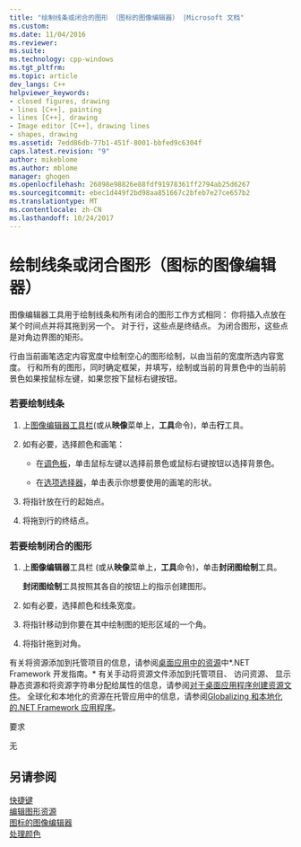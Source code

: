 ```yaml
---
title: "绘制线条或闭合的图形 （图标的图像编辑器） |Microsoft 文档"
ms.custom: 
ms.date: 11/04/2016
ms.reviewer: 
ms.suite: 
ms.technology: cpp-windows
ms.tgt_pltfrm: 
ms.topic: article
dev_langs: C++
helpviewer_keywords:
- closed figures, drawing
- lines [C++], painting
- lines [C++], drawing
- Image editor [C++], drawing lines
- shapes, drawing
ms.assetid: 7edd86db-77b1-451f-8001-bbfed9c6304f
caps.latest.revision: "9"
author: mikeblome
ms.author: mblome
manager: ghogen
ms.openlocfilehash: 26898e98826e88fdf91978361ff2794ab25d6267
ms.sourcegitcommit: ebec1d449f2bd98aa851667c2bfeb7e27ce657b2
ms.translationtype: MT
ms.contentlocale: zh-CN
ms.lasthandoff: 10/24/2017
---
```

# <a name="drawing-lines-or-closed-figures-image-editor-for-icons"></a>绘制线条或闭合图形（图标的图像编辑器）
图像编辑器工具用于绘制线条和所有闭合的图形工作方式相同： 你将插入点放在某个时间点并将其拖到另一个。 对于行，这些点是终结点。 为闭合图形，这些点是对角边界图的矩形。  
  
 行由当前画笔选定内容宽度中绘制空心的图形绘制，以由当前的宽度所选内容宽度。 行和所有的图形，同时确定框架，并填写，绘制或当前的背景色中的当前前景色如果按鼠标左键，如果您按下鼠标右键按钮。  
  
### <a name="to-draw-a-line"></a>若要绘制线条  
  
1.  上[图像编辑器工具栏](../windows/toolbar-image-editor-for-icons.md)(或从**映像**菜单上，**工具**命令)，单击**行**工具。  
  
2.  如有必要，选择颜色和画笔：  
  
    -   在[调色板](../windows/colors-window-image-editor-for-icons.md)，单击鼠标左键以选择前景色或鼠标右键按钮以选择背景色。  
  
    -   在[选项选择器](../windows/toolbar-image-editor-for-icons.md)，单击表示你想要使用的画笔的形状。  
  
3.  将指针放在行的起始点。  
  
4.  将拖到行的终结点。  
  
### <a name="to-draw-a-closed-figure"></a>若要绘制闭合的图形  
  
1.  上**图像编辑器**工具栏 (或从**映像**菜单上，**工具**命令)，单击**封闭图绘制**工具。  
  
     **封闭图绘制**工具按照其各自的按钮上的指示创建图形。  
  
2.  如有必要，选择颜色和线条宽度。  
  
3.  将指针移动到你要在其中绘制图的矩形区域的一个角。  
  
4.  将指针拖到对角。  
  
 有关将资源添加到托管项目的信息，请参阅[桌面应用中的资源](https://msdn.microsoft.com/library/f45fce5x.aspx)中*.NET Framework 开发指南。* 有关手动将资源文件添加到托管项目、 访问资源、 显示静态资源和将资源字符串分配给属性的信息，请参阅[对于桌面应用程序创建资源文件](https://msdn.microsoft.com/library/xbx3z216.aspx)。 全球化和本地化的资源在托管应用中的信息，请参阅[Globalizing 和本地化的.NET Framework 应用程序](https://msdn.microsoft.com/library/h6270d0z.aspx)。  
  
 要求  
  
 无  
  
## <a name="see-also"></a>另请参阅  
 [快捷键](../windows/accelerator-keys-image-editor-for-icons.md)   
 [编辑图形资源](../windows/editing-graphical-resources-image-editor-for-icons.md)   
 [图标的图像编辑器](../windows/image-editor-for-icons.md)   
 [处理颜色](../windows/working-with-color-image-editor-for-icons.md)

